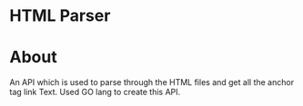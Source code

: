 # HTML Parser 


# About 
An API which is used to parse through the HTML files and get all the anchor tag link Text. Used GO lang to create this API.
